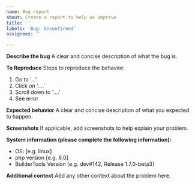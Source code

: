 ```yaml
---
name: Bug report
about: Create a report to help us improve
title: ''
labels: 'Bug: Unconfirmed'
assignees: ''

---
```


**Describe the bug**
A clear and concise description of what the bug is.

**To Reproduce**
Steps to reproduce the behavior:
1. Go to '...'
2. Click on '....'
3. Scroll down to '....'
4. See error

**Expected behavior**
A clear and concise description of what you expected to happen.

**Screenshots**
If applicable, add screenshots to help explain your problem.

**System information (please complete the following information):**
- OS: [e.g. linux]
- php version [e.g. 8.0]
- BuilderTools Version [e.g. dev#142, Release 1.7.0-beta3]

**Additional context**
Add any other context about the problem here.
